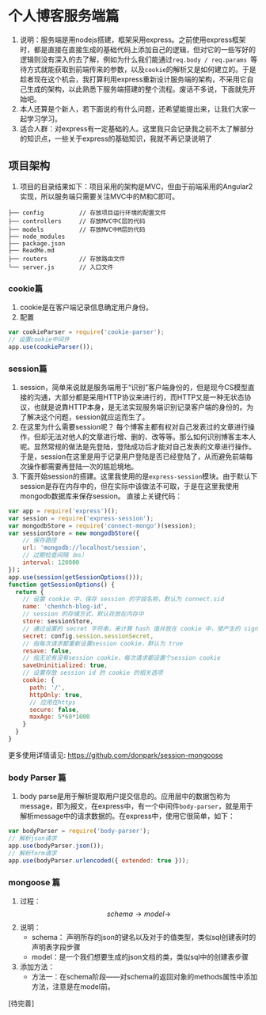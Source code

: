 # 个人博客服务端篇
1. 说明：服务端是用nodejs搭建，框架采用express。之前使用express框架时，都是直接在直接生成的基础代码上添加自己的逻辑，但对它的一些写好的逻辑则没有深入的去了解，例如为什么我们能通过`req.body / req.params `等待方式就能获取到前端传来的参数，以及`cookie`的解析又是如何建立的。于是趁者现在这个机会，我打算利用express重新设计服务端的架构，不采用它自己生成的架构，以此熟悉下服务端搭建的整个流程。废话不多说，下面就先开始吧。
2. 本人还算是个新人，若下面说的有什么问题，还希望能提出来，让我们大家一起学习学习。
3. 适合人群：对express有一定基础的人。这里我只会记录我之前不太了解部分的知识点，一些关于express的基础知识，我就不再记录说明了
## 项目架构
1. 项目的目录结果如下：项目采用的架构是MVC，但由于前端采用的Angular2实现，所以服务端只需要关注MVC中的M和C即可。
```
├── config          // 存放项目运行环境的配置文件 
├── controllers     // 存放MVC中C层的代码
├── models          // 存放MVC中M层的代码
├── node_modules
├── package.json
├── ReadMe.md
├── routers         // 存放路由文件
└── server.js       // 入口文件
```
### cookie篇
1. cookie是在客户端记录信息确定用户身份。
2. 配置
```javascript
var cookieParser = require('cookie-parser');
// 设置cookie中间件
app.use(cookieParser());
```
### session篇
1. session，简单来说就是服务端用于“识别”客户端身份的，但是现今CS模型直接的沟通，大部分都是采用HTTP协议来进行的，而HTTP又是一种无状态协议，也就是说靠HTTP本身，是无法实现服务端识别记录客户端的身份的。为了解决这个问题，session就应运而生了。
2. 在这里为什么需要session呢？
每个博客主都有权对自己发表过的文章进行操作，但却无法对他人的文章进行增、删的、改等等。那么如何识别博客主本人呢。显然常规的做法是先登陆，登陆成功后才能对自己发表的文章进行操作。于是，session在这里是用于记录用户登陆是否已经登陆了，从而避免前端每次操作都需要再登陆一次的尴尬境地。
3. 下面开始session的搭建。这里我使用的是`express-session`模块。由于默认下session是存在内存中的，但在实际中该做法不可取，于是在这里我使用mongodb数据库来保存session。
直接上关键代码：
```javascript
var app = require('express')();
var session = require('express-session');
var mongodbStore = require('connect-mongo')(session);
var sessionStore = new mongodbStore({
    // 保存路径
    url: 'mongodb://localhost/session',
    // 过期检查间隔（ms）
    interval: 120000
})；
app.use(session(getSessionOptions()));
function getSessionOptions() {
  return {
    // 设置 cookie 中，保存 session 的字段名称，默认为 connect.sid 
    name: 'chenhch-blog-id',
    // session 的存储方式，默认存放在内存中
    store: sessionStore,
    // 通过设置的 secret 字符串，来计算 hash 值并放在 cookie 中，使产生的 signedCookie 防篡改
    secret: config.session.sessionSecret,
    // 指每次请求都重新设置session cookie，默认为 true
    resave: false,
    // 指无论有没有session cookie，每次请求都设置个session cookie 
    saveUninitialized: true,
    // 设置存放 session id 的 cookie 的相关选项
    cookie: {
      path: '/',
      httpOnly: true,
      // 应用在https
      secure: false,
      maxAge: 5*60*1000
    }
  }
}
```
更多使用详情请见: https://github.com/donpark/session-mongoose
### body Parser 篇
1. body parse是用于解析提取用户提交信息的。应用层中的数据包称为message，即为报文，在express中，有一个中间件`body-parser`，就是用于解析message中的请求数据的。在express中，使用它很简单，如下：
```javascript
var bodyParser = require('body-parser');
// 解析json请求
app.use(bodyParser.json());
// 解析form请求
app.use(bodyParser.urlencoded({ extended: true }));
```
### mongoose 篇
1. 过程：$$ schema \rightarrow model \rightarrow  $$
2. 说明：
	* schema： 声明所存的json的键名以及对于的值类型，类似sql创建表时的声明表字段步骤
	* model：是一个我们想要生成的json文档的类，类似sql中的创建表步骤
3. 添加方法：
	* 方法一：在schema阶段——对schema的返回对象的methods属性中添加方法，注意是在model前。
	
[待完善]
